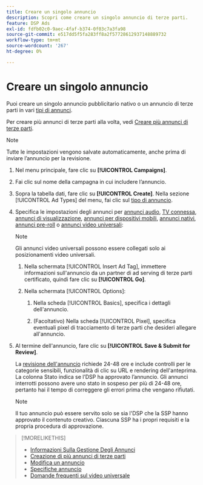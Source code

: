 ```yaml
---
title: Creare un singolo annuncio
description: Scopri come creare un singolo annuncio di terze parti.
feature: DSP Ads
exl-id: fdfb02c0-9aec-4faf-b374-0f03c7a3fa98
source-git-commit: e517dd5f5fa283ff8a2f57728612937148889732
workflow-type: tm+mt
source-wordcount: '267'
ht-degree: 0%

---
```


# Creare un singolo annuncio

Puoi creare un singolo annuncio pubblicitario nativo o un annuncio di terze parti in vari [tipi di annunci](ad-about.md#ad-types).

Per creare più annunci di terze parti alla volta, vedi [Creare più annunci di terze parti](ad-create-multiple.md).

>[!NOTE]
>
>Tutte le impostazioni vengono salvate automaticamente, anche prima di inviare l’annuncio per la revisione.

1. Nel menu principale, fare clic su **[!UICONTROL Campaigns]**.

1. Fai clic sul nome della campagna in cui includere l’annuncio.

1. Sopra la tabella dati, fare clic su **[!UICONTROL Create]**. Nella sezione [!UICONTROL Ad Types] del menu, fai clic sul [tipo di annuncio](ad-about.md#ad-types).

1. Specifica le impostazioni degli annunci per [annunci audio](ad-settings-audio.md), [TV connessa](ad-settings-connected-tv.md), [annunci di visualizzazione](ad-settings-display.md), [annunci per dispositivi mobili](ad-settings-mobile.md), [annunci nativi](ad-settings-native.md), [annunci pre-roll](ad-settings-pre-roll.md) o [annunci video universali](ad-settings-universal-video.md):

   >[!NOTE]
   >
   >Gli annunci video universali possono essere collegati solo ai posizionamenti video universali.

   1. Nella schermata [!UICONTROL Insert Ad Tag], immettere informazioni sull&#39;annuncio da un partner di ad serving di terze parti certificato, quindi fare clic su **[!UICONTROL Go]**.

   1. Nella schermata [!UICONTROL Options]:

      1. Nella scheda [!UICONTROL Basics], specifica i dettagli dell&#39;annuncio.

      1. (Facoltativo) Nella scheda [!UICONTROL Pixel], specifica eventuali pixel di tracciamento di terze parti che desideri allegare all&#39;annuncio.

1. Al termine dell&#39;annuncio, fare clic su **[!UICONTROL Save & Submit for Review]**.

   La [revisione dell&#39;annuncio](ad-about.md) richiede 24-48 ore e include controlli per le categorie sensibili, funzionalità di clic su URL e rendering dell&#39;anteprima. La colonna Stato indica se l’DSP ha approvato l’annuncio. Gli annunci interrotti possono avere uno stato in sospeso per più di 24-48 ore, pertanto hai il tempo di correggere gli errori prima che vengano rifiutati.

   >[!NOTE]
   >
   >Il tuo annuncio può essere servito solo se sia l&#39;DSP che la SSP hanno approvato il contenuto creativo. Ciascuna SSP ha i propri requisiti e la propria procedura di approvazione.

>[!MORELIKETHIS]
>
>* [Informazioni Sulla Gestione Degli Annunci](ad-about.md)
>* [Creazione di più annunci di terze parti](ad-create-multiple.md)
>* [Modifica un annuncio](ad-edit.md)
>* [Specifiche annuncio](ad-specs.md)
>* [Domande frequenti sul video universale](/help/dsp/campaign-management/faq-universal-video.md)

